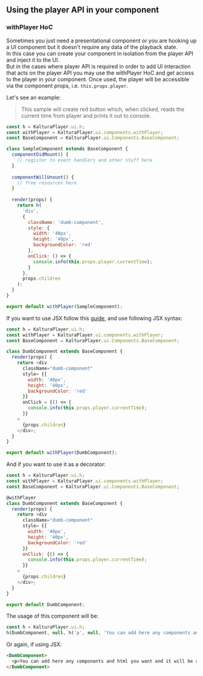 ## Using the player API in your component

### withPlayer HoC 

Sometimes you just need a presentational component or you are hooking up a UI component but it doesn't require any data of the playback state.  
In this case you can create your component in isolation from the player API and inject it to the UI.  
But in the cases where player API is required in order to add UI interaction that acts on the player API you may use the withPlayer HoC and get access to the player in your component.
Once used, the player will be accessible via the component props, i.e. `this.props.player`.   

Let's see an example:

> This sample will create red button which, when clicked, reads the current time from player and prints it out to console.

```javascript
const h = KalturaPlayer.ui.h;
const withPlayer = KalturaPlayer.ui.components.withPlayer;
const BaseComponent = KalturaPlayer.ui.Components.BaseComponent;

class SampleComponent extends BaseComponent {
  componentDidMount() {
    // register to event handlers and other stuff here
  }
  
  componentWillUnount() {
    // free resources here
  }
  
  render(props) {
    return h(
      'div', 
      {
        className: 'dumb-component',
        style: {
          width: '40px',
          height: '40px',
          backgroundColor: 'red'
        },
        onClick: () => {
          console.info(this.props.player.currentTime);
        }
      }, 
      props.children
    );
  }
}

export default withPlayer(SampleComponent);
```

If you want to use JSX follow this [guide](./custom-ui-preset.md#using-jsx), and use following JSX syntax:

```javascript
const h = KalturaPlayer.ui.h;
const withPlayer = KalturaPlayer.ui.components.withPlayer;
const BaseComponent = KalturaPlayer.ui.Components.BaseComponent;

class DumbComponent extends BaseComponent {
  render(props) {
    return <div 
      className="dumb-component"
      style= {{
        width: '40px',
        height: '40px',
        backgroundColor: 'red'
      }}
      onClick = {() => {
        console.info(this.props.player.currentTime);
      }}
    >
      {props.children}
    </div>;
  }
}

export default withPlayer(DumbComponent);
```

And if you want to use it as a decorator:

```javascript
const h = KalturaPlayer.ui.h;
const withPlayer = KalturaPlayer.ui.components.withPlayer;
const BaseComponent = KalturaPlayer.ui.Components.BaseComponent;

@withPlayer
class DumbComponent extends BaseComponent {
  render(props) {
    return <div 
      className="dumb-component"
      style= {{
        width: '40px',
        height: '40px',
        backgroundColor: 'red'
      }}
      onClick: {() => {
        console.info(this.props.player.currentTime);
      }}
    >
      {props.children}
    </div>;
  }
}

export default DumbComponent;
```

The usage of this component will be:

```javascript
const h = KalturaPlayer.ui.h;
h(DumbComponent, null, h('p', null, 'You can add here any components and html you want and it will be appended to the DumbComponent'));
```

Or again, if using JSX:

```html
<DumbComponent>
  <p>You can add here any components and html you want and it will be appended to the DumbComponent</p>
</DumbComponent>
```
